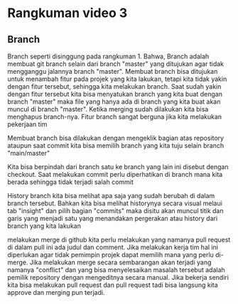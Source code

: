 <h1> Rangkuman video 3 </h1>
<h2>Branch</h2>

<p>
    Branch seperti disinggung pada rangkuman 1. Bahwa, Branch adalah membuat git branch selain dari branch "master" yang ditujukan agar tidak mengganggu jalannya branch "master". Membuat branch bisa ditujukan untuk menambah fitur pada projek yang kita lakukan, tetapi kita tidak yakin dengan fitur tersebut, sehingga kita melakukan branch. Saat sudah yakin dengan fitur tersebut kita bisa menyatukan branch yang kita buat dengan branch "master" maka file yang hanya ada di branch yang kita buat akan muncul di branch "master". Ketika merging sudah dilakukan kita bisa menghapus branch-nya. Fitur branch sangat berguna jika kita melakukan pekerjaan tim 
</p>

<p>
    Membuat branch bisa dilakukan dengan mengeklik bagian atas repository ataupun saat commit kita bisa memilih branch yang kita tuju selain branch "main/master"
</p>
<p>
    Kita bisa berpindah dari branch satu ke branch yang lain ini disebut dengan checkout. Saat melakukan commit perlu diperhatikan di branch mana kita berada sehingga tidak terjadi salah commit 
</p>

<p>
    History branch kita bisa melihat apa saja yang sudah berubah di dalam branch tersebut. Bahkan kita bisa melihat historynya secara visual melaui tab "insight" dan pilih bagian "commits" maka disitu akan muncul titik dan garis yang menjadi satu yang menandakan pergerakan atau history dari branch yang kita lakukan
</p>

<p>
    melakukan merge di github kita perlu melakukan yang namanya pull request di dalam pull ini ada judul dan comment. Jika melakukan kerja tim hal ini diperlukan agar tidak pemimpin projek dapat memilih mana yang perlu di-merge. Jika melakukan merge secara sembarangan akan terjadi yang namanya "conflict" dan yang bisa menyelesaikan masalah tersebut adalah pemilik repository dengan mengeditnya secara manual. Jika bekerja sendiri kita bisa melakukan pull request dan pull request tadi bisa langsung kita approve dan merging pun terjadi. 
</p>
